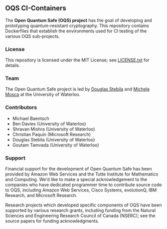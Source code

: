 ## OQS CI-Containers

The **Open Quantum Safe (OQS) project** has the goal of developing and prototyping quantum-resistant cryptography. This repository contains Dockerfiles that establish the environments used for CI testing of the various OQS sub-projects.

### License

This repository is licensed under the MIT License; see [LICENSE.txt](https://github.com/open-quantum-safe/testing/blob/master/LICENSE.txt) for details.

### Team

The Open Quantum Safe project is led by [Douglas Stebila](https://www.douglas.stebila.ca/research/) and [Michele Mosca](http://faculty.iqc.uwaterloo.ca/mmosca/) at the University of Waterloo.

### Contributors

- Michael Baentsch 
- Ben Davies (University of Waterloo)
- Shravan Mishra (University of Waterloo)
- Christian Paquin (Microsoft Research)
- Douglas Stebila (University of Waterloo)
- Goutam Tamvada (University of Waterloo)

### Support

Financial support for the development of Open Quantum Safe has been provided by Amazon Web Services and the Tutte Institute for Mathematics and Computing.
We'd like to make a special acknowledgement to the companies who have dedicated programmer time to contribute source code to OQS, including Amazon Web Services, Cisco Systems, evolutionQ, IBM Research, and Microsoft Research.

Research projects which developed specific components of OQS have been supported by various research grants, including funding from the Natural Sciences and Engineering Research Council of Canada (NSERC); see the source papers for funding acknowledgments.
